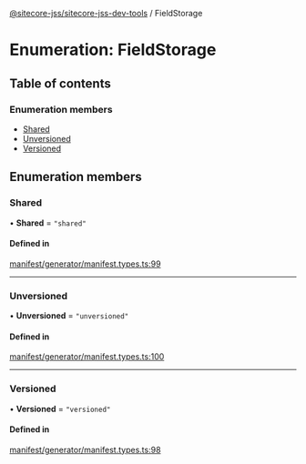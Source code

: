 [@sitecore-jss/sitecore-jss-dev-tools](../README.md) / FieldStorage

# Enumeration: FieldStorage

## Table of contents

### Enumeration members

- [Shared](FieldStorage.md#shared)
- [Unversioned](FieldStorage.md#unversioned)
- [Versioned](FieldStorage.md#versioned)

## Enumeration members

### Shared

• **Shared** = `"shared"`

#### Defined in

[manifest/generator/manifest.types.ts:99](https://github.com/Sitecore/jss/blob/1db69b67/packages/sitecore-jss-dev-tools/src/manifest/generator/manifest.types.ts#L99)

___

### Unversioned

• **Unversioned** = `"unversioned"`

#### Defined in

[manifest/generator/manifest.types.ts:100](https://github.com/Sitecore/jss/blob/1db69b67/packages/sitecore-jss-dev-tools/src/manifest/generator/manifest.types.ts#L100)

___

### Versioned

• **Versioned** = `"versioned"`

#### Defined in

[manifest/generator/manifest.types.ts:98](https://github.com/Sitecore/jss/blob/1db69b67/packages/sitecore-jss-dev-tools/src/manifest/generator/manifest.types.ts#L98)
